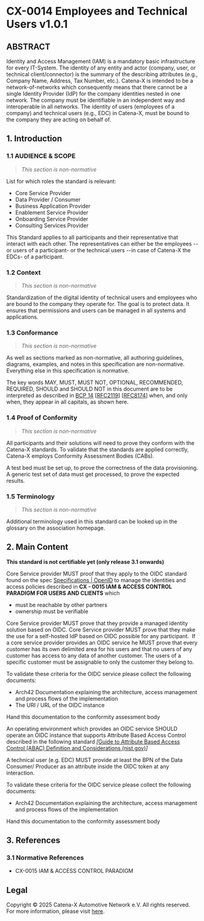 # CX-0014 Employees and Technical Users v1.0.1

## ABSTRACT

Identity and Access Management (IAM) is a mandatory basic infrastructure
for every IT-System. The identity of any entity and actor (company,
user, or technical client/connector) is the summary of the describing
attributes (e.g., Company Name, Address, Tax Number, etc.). Catena-X is
intended to be a network-of-networks which consequently means that there
cannot be a single Identity Provider (IdP) for the company identities
nested in one network. The company must be identifiable in an
independent way and interoperable in all networks. The identity of users
(employees of a company) and technical users (e.g., EDC) in Catena-X,
must be bound to the company they are acting on behalf of.

## 1. Introduction

### 1.1 AUDIENCE & SCOPE

> *This section is non-normative*

List for which roles the standard is relevant:

- Core Service Provider
- Data Provider / Consumer
- Business Application Provider
- Enablement Service Provider
- Onboarding Service Provider
- Consulting Services Provider

This Standard applies to all participants and their representative that interact with each other. The representatives can either be the employees --or users of a participant- or the technical users --in case of Catena-X the EDCs- of a participant.

### 1.2 Context

> *This section is non-normative*

Standardization of the digital identity of technical users and employees
who are bound to the company they operate for. The goal is to protect
data. It ensures that permissions and users can be managed in all
systems and applications.

### 1.3 Conformance

> *This section is non-normative*

As well as sections marked as non-normative, all authoring guidelines,
diagrams, examples, and notes in this specification are non-normative.
Everything else in this specification is normative.

The key words MAY, MUST, MUST NOT, OPTIONAL, RECOMMENDED, REQUIRED,
SHOULD and SHOULD NOT in this document are to be interpreted as
described in [BCP
14](https://datatracker.ietf.org/doc/html/bcp14) \[[RFC2119](https://www.w3.org/TR/did-core/#bib-rfc2119)\]
\[[RFC8174](https://www.w3.org/TR/did-core/#bib-rfc8174)\] when, and
only when, they appear in all capitals, as shown here.

### 1.4 Proof of Conformity

> *This section is non-normative*

All participants and their solutions will need to prove they conform
with the Catena-X standards. To validate that the standards are applied
correctly, Catena-X employs Conformity Assessment Bodies (CABs).

A test bed must be set up, to prove the correctness of the data
provisioning. A generic test set of data must get processed, to prove
the expected results.

### 1.5 Terminology

> *This section is non-normative*

Additional terminology used in this standard can be looked up in the
glossary on the association homepage.

## 2. Main Content

**This standard is not certifiable yet (only release 3.1 onwards)**

Core Service provider MUST proof that they apply to the OIDC standard
found on the spec [Specifications \|
OpenID](https://openid.net/developers/specs/) to manage the identities
and access policies described in **CX - 0015 IAM & ACCESS CONTROL
PARADIGM FOR USERS AND CLIENTS** which

- must be reachable by other partners
- ownership must be verifiable

Core Service provider MUST prove that they provide a managed identity
solution based on OIDC. Core Service provider MUST prove that they make
the use for a self-hosted IdP based on OIDC possible for any
participant.  If a core service provider provides an OIDC service he
MUST prove that every customer has its own delimited area for his users
and that no users of any customer has access to any data of another
customer. The users of a specific customer must be assignable to only
the customer they belong to.

To validate these criteria for the OIDC service please collect the
following documents:

- Arch42 Documentation explaining the architecture, access management and process flows of the implementation
- The URI / URL of the OIDC instance

Hand this documentation to the conformity assessment body

An operating environment which provides an OIDC service SHOULD operate an OIDC instance that supports Attribute Based Access Control described in the following standard *\[*[Guide to Attribute Based Access Control (ABAC) Definition and Considerations (nist.gov)](https://nvlpubs.nist.gov/nistpubs/specialpublications/nist.sp.800-162.pdf)*\]*

A technical user (e.g. EDC) MUST provide at least the BPN of the Data Consumer/ Producer as an attribute inside the OIDC token at any interaction.

To validate these criteria for the OIDC service please collect the following documents:

- Arch42 Documentation explaining the architecture, access management and process flows of the implementation

Hand this documentation to the conformity assessment body

## 3. References

### 3.1 Normative References

- CX-0015 IAM & ACCESS CONTROL PARADIGM

## Legal

Copyright © 2025 Catena-X Automotive Network e.V. All rights reserved. For more information, please visit [here](/copyright).
